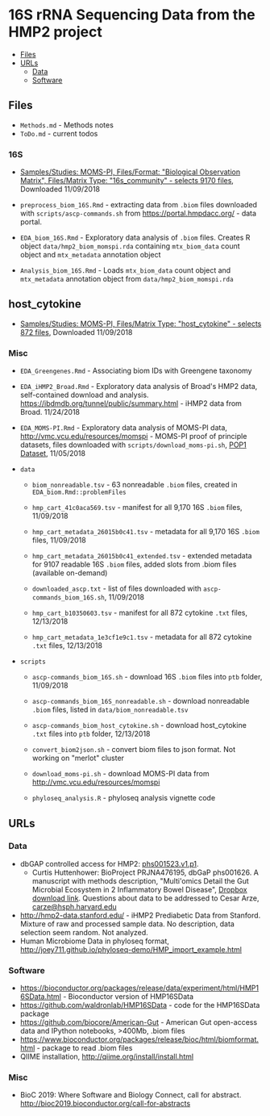 # 16S rRNA Sequencing Data from the HMP2 project

* [Files](#files)
* [URLs](#urls)
  * [Data](#data)
  * [Software](#software)


## Files

- `Methods.md` - Methods notes
- `ToDo.md` - current todos

### 16S

- [Samples/Studies: MOMS-PI, Files/Format: "Biological Observation Matrix", Files/Matrix Type: "16s_community" - selects 9170 files](https://portal.hmpdacc.org/search/f?filters=%7B%22op%22:%22and%22,%22content%22:%5B%7B%22op%22:%22in%22,%22content%22:%7B%22field%22:%22cases.study_name%22,%22value%22:%5B%22MOMS-PI%22%5D%7D%7D,%7B%22op%22:%22in%22,%22content%22:%7B%22field%22:%22files.file_format%22,%22value%22:%5B%22Biological%20Observation%20Matrix%22%5D%7D%7D,%7B%22op%22:%22in%22,%22content%22:%7B%22field%22:%22files.file_matrix_type%22,%22value%22:%5B%2216s_community%22%5D%7D%7D%5D%7D&facetTab=files&pagination=%7B%22files%22:%7B%22from%22:0,%22size%22:20,%22sort%22:%22file_name.raw:asc%22%7D%7D), Downloaded 11/09/2018

- `preprocess_biom_16S.Rmd` - extracting data from `.biom` files downloaded with `scripts/ascp-commands.sh` from https://portal.hmpdacc.org/ - data portal. 

- `EDA_biom_16S.Rmd` - Exploratory data analysis of `.biom` files. Creates R object `data/hmp2_biom_momspi.rda` containing `mtx_biom_data` count object and `mtx_metadata` annotation object

- `Analysis_biom_16S.Rmd` - Loads `mtx_biom_data` count object and `mtx_metadata` annotation object from `data/hmp2_biom_momspi.rda`

## host_cytokine

- [Samples/Studies: MOMS-PI, Files/Matrix Type: "host_cytokine" - selects 872 files](https://portal.hmpdacc.org/search/f?filters=%7B%22op%22:%22and%22,%22content%22:%5B%7B%22op%22:%22in%22,%22content%22:%7B%22field%22:%22cases.study_name%22,%22value%22:%5B%22MOMS-PI%22%5D%7D%7D,%7B%22op%22:%22in%22,%22content%22:%7B%22field%22:%22files.file_matrix_type%22,%22value%22:%5B%22host_cytokine%22%5D%7D%7D%5D%7D&facetTab=files&pagination=%7B%22files%22:%7B%22from%22:0,%22size%22:20,%22sort%22:%22file_name.raw:asc%22%7D%7D), Downloaded 11/09/2018

### Misc

- `EDA_Greengenes.Rmd` - Associating biom IDs with Greengene taxonomy

- `EDA_iHMP2_Broad.Rmd` - Exploratory data analysis of Broad's HMP2 data, self-contained download and analysis. https://ibdmdb.org/tunnel/public/summary.html - iHMP2 data from Broad. 11/24/2018

- `EDA_MOMS-PI.Rmd` - Exploratory data analysis of MOMS-PI data, http://vmc.vcu.edu/resources/momspi - MOMS-PI proof of principle datasets, files downloaded with `scripts/download_moms-pi.sh`, [POP1 Dataset](http://vmc.vcu.edu/static/downloads/MOMS-PI_POP1.zip), 11/05/2018


- `data`
    - `biom_nonreadable.tsv` - 63 nonreadable `.biom` files, created in `EDA_biom.Rmd::problemFiles`
    - `hmp_cart_41c0aca569.tsv` - manifest for all 9,170 16S `.biom` files, 11/09/2018
    - `hmp_cart_metadata_26015b0c41.tsv` - metadata for all 9,170 16S `.biom` files, 11/09/2018
    - `hmp_cart_metadata_26015b0c41_extended.tsv` - extended metadata for 9107 readable 16S `.biom` files, added slots from .biom files (available on-demand)
    - `downloaded_ascp.txt` - list of files downloaded with `ascp-commands_biom_16S.sh`, 11/09/2018

    - `hmp_cart_b10350603.tsv` - manifest for all 872 cytokine `.txt` files, 12/13/2018
    - `hmp_cart_metadata_1e3cf1e9c1.tsv` - metadata for all 872 cytokine `.txt` files, 12/13/2018

- `scripts`
    - `ascp-commands_biom_16S.sh` - download 16S `.biom` files into `ptb` folder, 11/09/2018
    - `ascp-commands_biom_16S_nonreadable.sh` - download nonreadable `.biom` files, listed in `data/biom_nonreadable.tsv`
    
    - `ascp-commands_biom_host_cytokine.sh` - download host_cytokine `.txt` files into `ptb` folder, 12/13/2018
    
    - `convert_biom2json.sh` - convert biom files to json format. Not working on "merlot" cluster
    - `download_moms-pi.sh` - download MOMS-PI data from http://vmc.vcu.edu/resources/momspi
    - `phyloseq_analysis.R` - phyloseq analysis vignette code

## URLs

### Data

- dbGAP controlled access for HMP2: [phs001523.v1.p1](https://www.ncbi.nlm.nih.gov/projects/gap/cgi-bin/study.cgi?study_id=phs001523.v1.p1#authorized-requests-section).
    - Curtis Huttenhower: BioProject PRJNA476195, dbGaP phs001626. A manuscript with methods description, "Multi'omics Detail the Gut Microbial Ecosystem in 2 Inflammatory Bowel Disease", [Dropbox download link](https://www.dropbox.com/s/nhloprbetszkda5/322196_1_merged_1536386292.pdf?dl=0). Questions about data to be addressed to Cesar Arze, carze@hsph.harvard.edu
- http://hmp2-data.stanford.edu/ - iHMP2 Prediabetic Data from Stanford. Mixture of raw and processed sample data. No description, data selection seem random. Not analyzed.
- Human Microbiome Data in phyloseq format, http://joey711.github.io/phyloseq-demo/HMP_import_example.html

### Software

- https://bioconductor.org/packages/release/data/experiment/html/HMP16SData.html - Bioconductor version of HMP16SData
- https://github.com/waldronlab/HMP16SData - code for the HMP16SData package
- https://github.com/biocore/American-Gut - American Gut open-access data and IPython notebooks, >400Mb, .biom files
- https://www.bioconductor.org/packages/release/bioc/html/biomformat.html - package to read .biom files
- QIIME installation, http://qiime.org/install/install.html

### Misc

- BioC 2019: Where Software and Biology Connect, call for abstract. http://bioc2019.bioconductor.org/call-for-abstracts